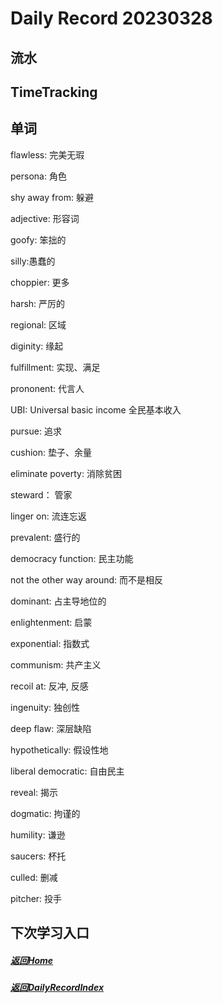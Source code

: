 
Daily Record 20230328
=====================

## 流水



## TimeTracking



## 单词

flawless: 完美无瑕

persona: 角色

shy away from: 躲避

adjective: 形容词

goofy: 笨拙的

silly:愚蠢的

choppier: 更多

harsh: 严厉的

regional: 区域

diginity: 缘起

fulfillment: 实现、满足

prononent: 代言人

UBI: Universal basic income 全民基本收入

pursue: 追求

cushion: 垫子、余量

eliminate poverty: 消除贫困

steward： 管家

linger on: 流连忘返

prevalent: 盛行的

democracy function: 民主功能

not the other way around: 而不是相反

dominant: 占主导地位的

enlightenment: 启蒙

exponential: 指数式

communism: 共产主义

recoil at: 反冲, 反感

ingenuity: 独创性

deep flaw: 深层缺陷

hypothetically: 假设性地

liberal democratic: 自由民主

reveal: 揭示

dogmatic: 拘谨的

humility: 谦逊

saucers: 杯托

 culled: 删减

pitcher: 投手





## 下次学习入口



##### [返回Home](../../../README.md)



##### [返回DailyRecordIndex](../index.md)


